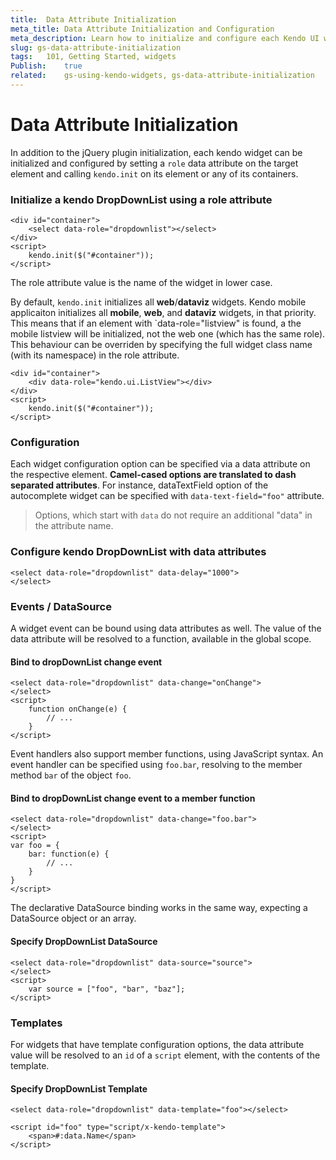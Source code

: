```yaml
---
title:  Data Attribute Initialization
meta_title: Data Attribute Initialization and Configuration
meta_description: Learn how to initialize and configure each Kendo UI widget by setting a data attribute.
slug: gs-data-attribute-initialization
tags:   101, Getting Started, widgets
Publish:    true
related:    gs-using-kendo-widgets, gs-data-attribute-initialization
---
```


# Data Attribute Initialization

In addition to the jQuery plugin initialization, each kendo widget can be initialized and configured by setting a `role` data attribute
on the target element and calling `kendo.init` on its element or any of its containers.

### Initialize a kendo DropDownList using a role attribute

    <div id="container">
        <select data-role="dropdownlist"></select>
    </div>
    <script>
        kendo.init($("#container"));
    </script>

The role attribute value is the name of the widget in lower case.

By default, `kendo.init` initializes all **web**/**dataviz** widgets. Kendo mobile applicaiton initializes all **mobile**, **web**, and **dataviz** widgets, in that priority.
This means that if an element with `data-role="listview" is found, a the mobile listview will be initialized, not the web one (which has the same role).
This behaviour can be overriden by specifying the full widget class name (with its namespace) in the role attribute.

    <div id="container">
        <div data-role="kendo.ui.ListView"></div>
    </div>
    <script>
        kendo.init($("#container"));
    </script>


### Configuration

Each widget configuration option can be specified via a data attribute on the respective element.
**Camel-cased options are translated to dash separated attributes**. For instance, dataTextField option of the autocomplete widget can be specified with `data-text-field="foo"` attribute.

> Options, which start with `data` do not require an additional "data" in the attribute name.

### Configure kendo DropDownList with data attributes

    <select data-role="dropdownlist" data-delay="1000">
    </select>

### Events / DataSource

A widget event can be bound using data attributes as well. The value of the data attribute will be resolved to a function, available in the global scope.

#### Bind to dropDownList change event

    <select data-role="dropdownlist" data-change="onChange">
    </select>
    <script>
        function onChange(e) {
            // ...
        }
    </script>

Event handlers also support member functions, using JavaScript syntax. An event handler can be specified using `foo.bar`, resolving to the member method `bar` of the object `foo`.

#### Bind to dropDownList change event to a member function

    <select data-role="dropdownlist" data-change="foo.bar">
    </select>
    <script>
    var foo = {
        bar: function(e) {
            // ...
        }
    }
    </script>

The declarative DataSource binding works in the same way, expecting a DataSource object or an array.


#### Specify DropDownList DataSource

    <select data-role="dropdownlist" data-source="source">
    </select>
    <script>
        var source = ["foo", "bar", "baz"];
    </script>

### Templates

For widgets that have template configuration options, the data attribute value will be resolved to an `id` of a `script`
element, with the contents of the template.

#### Specify DropDownList Template

    <select data-role="dropdownlist" data-template="foo"></select>

    <script id="foo" type="script/x-kendo-template">
        <span>#:data.Name</span>
    </script>

